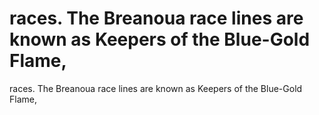 # races. The Breanoua race lines are known as Keepers of the Blue-Gold Flame,

races. The Breanoua race lines are known as Keepers of the Blue-Gold Flame,